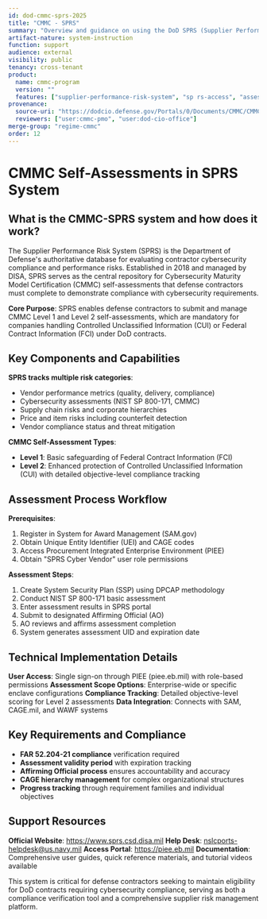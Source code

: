 ```yaml
---
id: dod-cmmc-sprs-2025
title: "CMMC - SPRS"
summary: "Overview and guidance on using the DoD SPRS (Supplier Performance Risk System) to report and retrieve CMMC and NIST SP 800-171 assessment results"
artifact-nature: system-instruction
function: support
audience: external
visibility: public
tenancy: cross-tenant
product:
  name: cmmc-program
  version: ""
  features: ["supplier-performance-risk-system", "sp rs-access", "assessment-reporting", "nist-sp-800-171", "CMMC-self-assessment"]
provenance:
  source-uri: "https://dodcio.defense.gov/Portals/0/Documents/CMMC/CMMC-SPRS.pdf"
  reviewers: ["user:cmmc-pmo", "user:dod-cio-office"]
merge-group: "regime-cmmc"
order: 12
---
```

# CMMC Self-Assessments in SPRS System

## What is the CMMC-SPRS system and how does it work?

The Supplier Performance Risk System (SPRS) is the Department of Defense's authoritative database for evaluating contractor cybersecurity compliance and performance risks. Established in 2018 and managed by DISA, SPRS serves as the central repository for Cybersecurity Maturity Model Certification (CMMC) self-assessments that defense contractors must complete to demonstrate compliance with cybersecurity requirements.

**Core Purpose**: SPRS enables defense contractors to submit and manage CMMC Level 1 and Level 2 self-assessments, which are mandatory for companies handling Controlled Unclassified Information (CUI) or Federal Contract Information (FCI) under DoD contracts.

## Key Components and Capabilities

**SPRS tracks multiple risk categories**:

- Vendor performance metrics (quality, delivery, compliance)
- Cybersecurity assessments (NIST SP 800-171, CMMC)
- Supply chain risks and corporate hierarchies
- Price and item risks including counterfeit detection
- Vendor compliance status and threat mitigation

**CMMC Self-Assessment Types**:

- **Level 1**: Basic safeguarding of Federal Contract Information (FCI)
- **Level 2**: Enhanced protection of Controlled Unclassified Information (CUI) with detailed objective-level compliance tracking

## Assessment Process Workflow

**Prerequisites**:

1. Register in System for Award Management (SAM.gov)
2. Obtain Unique Entity Identifier (UEI) and CAGE codes
3. Access Procurement Integrated Enterprise Environment (PIEE)
4. Obtain "SPRS Cyber Vendor" user role permissions

**Assessment Steps**:

1. Create System Security Plan (SSP) using DPCAP methodology
2. Conduct NIST SP 800-171 basic assessment
3. Enter assessment results in SPRS portal
4. Submit to designated Affirming Official (AO)
5. AO reviews and affirms assessment completion
6. System generates assessment UID and expiration date

## Technical Implementation Details

**User Access**: Single sign-on through PIEE (piee.eb.mil) with role-based permissions
**Assessment Scope Options**: Enterprise-wide or specific enclave configurations
**Compliance Tracking**: Detailed objective-level scoring for Level 2 assessments
**Data Integration**: Connects with SAM, CAGE.mil, and WAWF systems

## Key Requirements and Compliance

- **FAR 52.204-21 compliance** verification required
- **Assessment validity period** with expiration tracking
- **Affirming Official process** ensures accountability and accuracy
- **CAGE hierarchy management** for complex organizational structures
- **Progress tracking** through requirement families and individual objectives

## Support Resources

**Official Website**: https://www.sprs.csd.disa.mil
**Help Desk**: nslcports-helpdesk@us.navy.mil
**Access Portal**: https://piee.eb.mil
**Documentation**: Comprehensive user guides, quick reference materials, and tutorial videos available

This system is critical for defense contractors seeking to maintain eligibility for DoD contracts requiring cybersecurity compliance, serving as both a compliance verification tool and a comprehensive supplier risk management platform.

